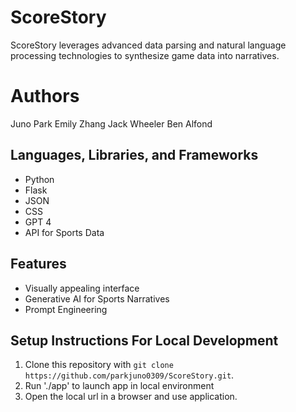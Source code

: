# ScoreStory

ScoreStory leverages advanced data parsing and natural language processing technologies to synthesize game data into narratives.

# Authors

Juno Park
Emily Zhang
Jack Wheeler
Ben Alfond

## Languages, Libraries, and Frameworks

-   Python
-   Flask
-   JSON
-   CSS
-   GPT 4
-   API for Sports Data

## Features

-   Visually appealing interface
-   Generative AI for Sports Narratives
-   Prompt Engineering

## Setup Instructions For Local Development

1. Clone this repository with `git clone https://github.com/parkjuno0309/ScoreStory.git`.
2. Run './app' to launch app in local environment
3. Open the local url in a browser and use application.
